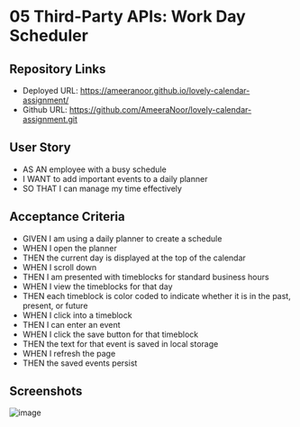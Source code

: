 # 05 Third-Party APIs: Work Day Scheduler

## Repository Links
* Deployed URL: https://ameeranoor.github.io/lovely-calendar-assignment/
* Github URL: https://github.com/AmeeraNoor/lovely-calendar-assignment.git

## User Story

* AS AN employee with a busy schedule
* I WANT to add important events to a daily planner
* SO THAT I can manage my time effectively

## Acceptance Criteria

* GIVEN I am using a daily planner to create a schedule
* WHEN I open the planner
* THEN the current day is displayed at the top of the calendar
* WHEN I scroll down
* THEN I am presented with timeblocks for standard business hours
* WHEN I view the timeblocks for that day
* THEN each timeblock is color coded to indicate whether it is in the past, present, or future
* WHEN I click into a timeblock
* THEN I can enter an event
* WHEN I click the save button for that timeblock
* THEN the text for that event is saved in local storage
* WHEN I refresh the page
* THEN the saved events persist

## Screenshots
![image](https://user-images.githubusercontent.com/114899256/201838797-5570a254-c7d8-44fd-917a-1b2057bdc9be.png)

